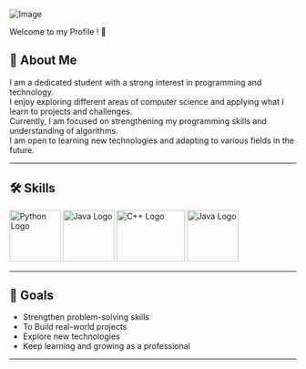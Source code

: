 
![Image](https://github.com/user-attachments/assets/75bed810-ffe8-4b87-a473-054b9fc7e86f)

Welcome to my Profile ! 👋


## 📌 About Me
I am a dedicated student with a strong interest in programming and technology.  
I enjoy exploring different areas of computer science and applying what I learn to projects and challenges.  
Currently, I am focused on strengthening my programming skills and understanding of algorithms.  
I am open to learning new technologies and adapting to various fields in the future.  

---

## 🛠 Skills
<Img src = "https://github.com/user-attachments/assets/03813009-8000-4ff6-a758-3159381b3b93" alt = "Python Logo" Height = 90>
<Img src = "https://github.com/user-attachments/assets/2bcc177c-3f08-449c-8d9c-b09aff117445" alt = "Java Logo" Height = 90 >
<Img src = "https://github.com/user-attachments/assets/bae78a41-42ec-4242-ab25-c37181b546d1" alt = "C++ Logo" Height = 90 width = 120 >
<Img src = "https://github.com/user-attachments/assets/2bcc177c-3f08-449c-8d9c-b09aff117445" alt = "Java Logo" Height = 90 >


---

## 🎯 Goals
- Strengthen problem-solving skills  
- To Build real-world projects  
- Explore new technologies  
- Keep learning and growing as a professional   

---



